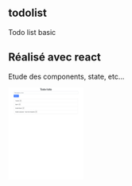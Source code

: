 ## todolist
Todo list basic

## Réalisé avec react
Etude des components, state, etc...

<img src="./todo.png" style="width:30%;">
